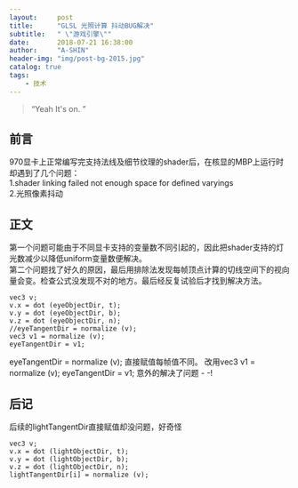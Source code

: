 ```yaml
---
layout:     post
title:      "GLSL 光照计算 抖动BUG解决"
subtitle:   " \"游戏引擎\""
date:       2018-07-21 16:38:00
author:     "A-SHIN"
header-img: "img/post-bg-2015.jpg"
catalog: true
tags:
    - 技术
---
```


> “Yeah It's on. ”

## 前言
970显卡上正常编写完支持法线及细节纹理的shader后，在核显的MBP上运行时却遇到了几个问题：  
1.shader linking failed not enough space for defined varyings  
2.光照像素抖动
## 正文  
第一个问题可能由于不同显卡支持的变量数不同引起的，因此把shader支持的灯光数减少以降低uniform变量数便解决。  
第二个问题找了好久的原因，最后用排除法发现每帧顶点计算的切线空间下的视向量会变。检查公式没发现不对的地方。最后经反复试验后才找到解决方法。
```
vec3 v;
v.x = dot (eyeObjectDir, t);
v.y = dot (eyeObjectDir, b);
v.z = dot (eyeObjectDir, n);
//eyeTangentDir = normalize (v);
vec3 v1 = normalize (v);
eyeTangentDir = v1;
```
eyeTangentDir = normalize (v);  直接赋值每帧值不同。  改用vec3 v1 = normalize (v);  eyeTangentDir = v1;  意外的解决了问题 - -!
## 后记
后续的lightTangentDir直接赋值却没问题，好奇怪
```
vec3 v;
v.x = dot (lightObjectDir, t);
v.y = dot (lightObjectDir, b);
v.z = dot (lightObjectDir, n);
lightTangentDir[i] = normalize (v);
```